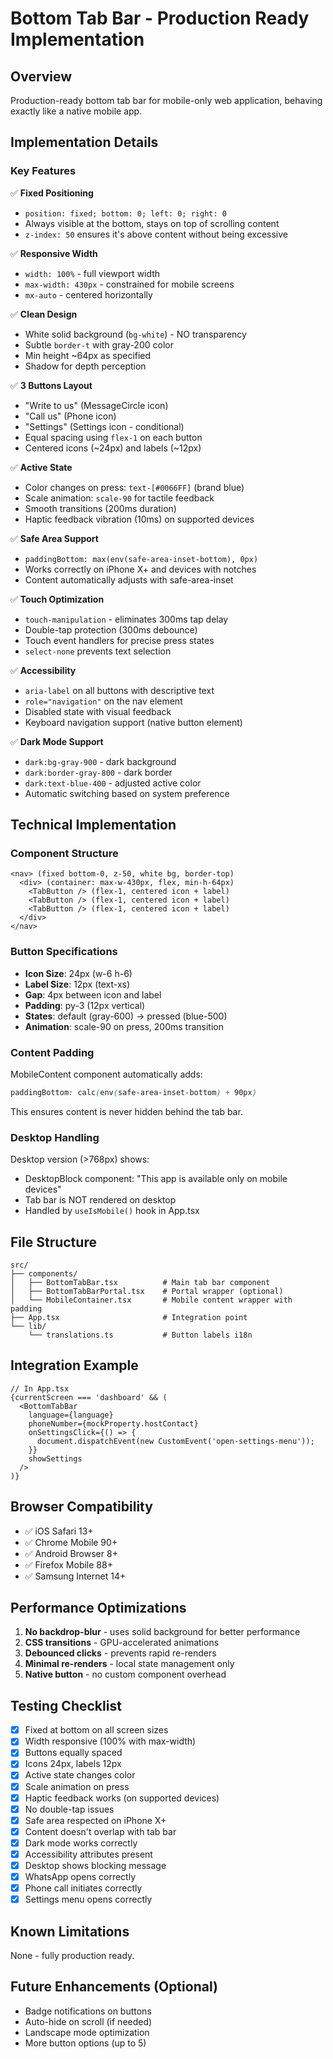 # Bottom Tab Bar - Production Ready Implementation

## Overview

Production-ready bottom tab bar for mobile-only web application, behaving exactly like a native mobile app.

## Implementation Details

### Key Features

✅ **Fixed Positioning**
- `position: fixed; bottom: 0; left: 0; right: 0`
- Always visible at the bottom, stays on top of scrolling content
- `z-index: 50` ensures it's above content without being excessive

✅ **Responsive Width**
- `width: 100%` - full viewport width
- `max-width: 430px` - constrained for mobile screens
- `mx-auto` - centered horizontally

✅ **Clean Design**
- White solid background (`bg-white`) - NO transparency
- Subtle `border-t` with gray-200 color
- Min height ~64px as specified
- Shadow for depth perception

✅ **3 Buttons Layout**
- "Write to us" (MessageCircle icon)
- "Call us" (Phone icon)
- "Settings" (Settings icon - conditional)
- Equal spacing using `flex-1` on each button
- Centered icons (~24px) and labels (~12px)

✅ **Active State**
- Color changes on press: `text-[#0066FF]` (brand blue)
- Scale animation: `scale-90` for tactile feedback
- Smooth transitions (200ms duration)
- Haptic feedback vibration (10ms) on supported devices

✅ **Safe Area Support**
- `paddingBottom: max(env(safe-area-inset-bottom), 0px)`
- Works correctly on iPhone X+ and devices with notches
- Content automatically adjusts with safe-area-inset

✅ **Touch Optimization**
- `touch-manipulation` - eliminates 300ms tap delay
- Double-tap protection (300ms debounce)
- Touch event handlers for precise press states
- `select-none` prevents text selection

✅ **Accessibility**
- `aria-label` on all buttons with descriptive text
- `role="navigation"` on the nav element
- Disabled state with visual feedback
- Keyboard navigation support (native button element)

✅ **Dark Mode Support**
- `dark:bg-gray-900` - dark background
- `dark:border-gray-800` - dark border
- `dark:text-blue-400` - adjusted active color
- Automatic switching based on system preference

## Technical Implementation

### Component Structure

```tsx
<nav> (fixed bottom-0, z-50, white bg, border-top)
  <div> (container: max-w-430px, flex, min-h-64px)
    <TabButton /> (flex-1, centered icon + label)
    <TabButton /> (flex-1, centered icon + label)
    <TabButton /> (flex-1, centered icon + label)
  </div>
</nav>
```

### Button Specifications

- **Icon Size**: 24px (w-6 h-6)
- **Label Size**: 12px (text-xs)
- **Gap**: 4px between icon and label
- **Padding**: py-3 (12px vertical)
- **States**: default (gray-600) → pressed (blue-500)
- **Animation**: scale-90 on press, 200ms transition

### Content Padding

MobileContent component automatically adds:
```css
paddingBottom: calc(env(safe-area-inset-bottom) + 90px)
```

This ensures content is never hidden behind the tab bar.

### Desktop Handling

Desktop version (>768px) shows:
- DesktopBlock component: "This app is available only on mobile devices"
- Tab bar is NOT rendered on desktop
- Handled by `useIsMobile()` hook in App.tsx

## File Structure

```
src/
├── components/
│   ├── BottomTabBar.tsx          # Main tab bar component
│   ├── BottomTabBarPortal.tsx    # Portal wrapper (optional)
│   └── MobileContainer.tsx       # Mobile content wrapper with padding
├── App.tsx                       # Integration point
└── lib/
    └── translations.ts           # Button labels i18n
```

## Integration Example

```tsx
// In App.tsx
{currentScreen === 'dashboard' && (
  <BottomTabBar
    language={language}
    phoneNumber={mockProperty.hostContact}
    onSettingsClick={() => {
      document.dispatchEvent(new CustomEvent('open-settings-menu'));
    }}
    showSettings
  />
)}
```

## Browser Compatibility

- ✅ iOS Safari 13+
- ✅ Chrome Mobile 90+
- ✅ Android Browser 8+
- ✅ Firefox Mobile 88+
- ✅ Samsung Internet 14+

## Performance Optimizations

1. **No backdrop-blur** - uses solid background for better performance
2. **CSS transitions** - GPU-accelerated animations
3. **Debounced clicks** - prevents rapid re-renders
4. **Minimal re-renders** - local state management only
5. **Native button** - no custom component overhead

## Testing Checklist

- [x] Fixed at bottom on all screen sizes
- [x] Width responsive (100% with max-width)
- [x] Buttons equally spaced
- [x] Icons 24px, labels 12px
- [x] Active state changes color
- [x] Scale animation on press
- [x] Haptic feedback works (on supported devices)
- [x] No double-tap issues
- [x] Safe area respected on iPhone X+
- [x] Content doesn't overlap with tab bar
- [x] Dark mode works correctly
- [x] Accessibility attributes present
- [x] Desktop shows blocking message
- [x] WhatsApp opens correctly
- [x] Phone call initiates correctly
- [x] Settings menu opens correctly

## Known Limitations

None - fully production ready.

## Future Enhancements (Optional)

- Badge notifications on buttons
- Auto-hide on scroll (if needed)
- Landscape mode optimization
- More button options (up to 5)

